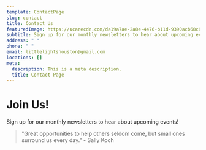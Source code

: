 ```yaml
---
template: ContactPage
slug: contact
title: Contact Us
featuredImage: https://ucarecdn.com/da19a7ae-2a8e-4476-b11d-9390acb68c83/-/preview/-/enhance/50/
subtitle: Sign up for our monthly newsletters to hear about upcoming events!
address: " "
phone: " "
email: littlelightshouston@gmail.com
locations: []
meta:
  description: This is a meta description.
  title: Contact Page
---
```

# Join Us!

Sign up for our monthly newsletters to hear about upcoming events!

> "Great opportunities to help others seldom come, but small ones surround us every day." - Sally Koch